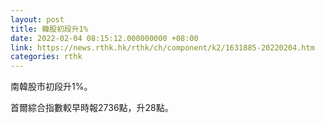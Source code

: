 ```yaml
---
layout: post
title: 韓股初段升1%
date: 2022-02-04 08:15:12.000000000 +08:00
link: https://news.rthk.hk/rthk/ch/component/k2/1631885-20220204.htm
categories: rthk
---
```


南韓股市初段升1%。

首爾綜合指數較早時報2736點，升28點。
